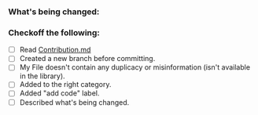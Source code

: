 <!--
Thank you for contributing to this project! You must fill out the information below before we can review this pull request. By explaining why you're making a change (or linking to a pull request) and what changes you've made.-->

### What's being changed:
<!-- Describe what content you added in the library or brief about your contribution -->


### Checkoff the following:

- [ ]  Read [Contribution.md](https://github.com/codewithdev/C-plus-plus-Algorithms/blob/master/CONTRIBUTING.md)
- [ ]  Created a new branch before committing.
- [ ]  My File doesn't contain any duplicacy or misinformation (isn't available in the library).
- [ ]  Added to the right category.
- [ ]  Added "add code" label.
- [ ]  Described what's being changed.

<!--
Thanks again!
-->

  

